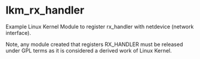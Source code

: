 # lkm_rx_handler
Example Linux Kernel Module to register rx_handler with netdevice (network interface).

Note, any module created that registers RX_HANDLER must be released under GPL terms as it is considered a derived work of Linux Kernel.
